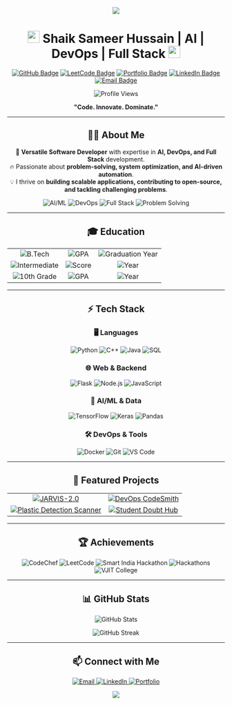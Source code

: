 <div align="center">
  <img src="https://readme-typing-svg.herokuapp.com/?lines=Welcome+to+Shaik+Sameer+Hussain's+Profile!;AI+|+DevOps+|+Full+Stack+Developer;Innovator+and+Problem+Solver&center=true&width=380&height=45">
</div>

<h1 align="center">
  <img src="https://media.giphy.com/media/hvRJCLFzcasrR4ia7z/giphy.gif" width="28">
  Shaik Sameer Hussain | AI | DevOps | Full Stack
  <img src="https://media.giphy.com/media/hvRJCLFzcasrR4ia7z/giphy.gif" width="28">
</h1>

<p align="center">
  <a href="https://github.com/Sameerq7"><img src="https://img.shields.io/github/followers/Sameerq7?label=Followers&style=social" alt="GitHub Badge"></a>
  <a href="https://leetcode.com/Sameerq7"><img src="https://img.shields.io/badge/LeetCode-1500%2B-orange?style=flat-square&logo=LeetCode" alt="LeetCode Badge"></a>
  <a href="https://shaiksameerhussain.vercel.app"><img src="https://img.shields.io/badge/Portfolio-Live-success?style=flat-square&logo=Vercel" alt="Portfolio Badge"></a>
  <a href="https://www.linkedin.com/in/shaik-sameer-hussain-b88323250/"><img src="https://img.shields.io/badge/LinkedIn-Connect-blue?style=flat-square&logo=Linkedin" alt="LinkedIn Badge"></a>
  <a href="mailto:shaiksameerhussain2104@gmail.com"><img src="https://img.shields.io/badge/Email-Contact-red?style=flat-square&logo=Gmail" alt="Email Badge"></a>
</p>

<p align="center">
  <img src="https://komarev.com/ghpvc/?username=Sameerq7&label=Profile%20Views&color=0e75b6&style=flat-square" alt="Profile Views">
</p>

<p align="center">
  <b>"Code. Innovate. Dominate."</b>
</p>

<hr>

<h2 align="center">👨‍💻 About Me</h2>

<p align="center">
  🚀 <b>Versatile Software Developer</b> with expertise in <b>AI, DevOps, and Full Stack</b> development.<br>
  🔥 Passionate about <b>problem-solving, system optimization, and AI-driven automation</b>.<br>
  💡 I thrive on <b>building scalable applications, contributing to open-source, and tackling challenging problems</b>.
</p>

<p align="center">
  <img src="https://img.shields.io/badge/AI%2FML-Expert-blue?style=for-the-badge" alt="AI/ML">
  <img src="https://img.shields.io/badge/DevOps-Enthusiast-orange?style=for-the-badge" alt="DevOps">
  <img src="https://img.shields.io/badge/Full%20Stack-Developer-green?style=for-the-badge" alt="Full Stack">
  <img src="https://img.shields.io/badge/Problem%20Solving-Master-red?style=for-the-badge" alt="Problem Solving">
</p>

<hr>

<h2 align="center">🎓 Education</h2>

<table align="center">
  <tr>
    <td align="center"><img src="https://img.shields.io/badge/CMR%20Technical%20Campus-B.Tech%20CSE-blue?style=for-the-badge" alt="B.Tech"></td>
    <td align="center"><img src="https://img.shields.io/badge/GPA-9.4%2F10-success?style=for-the-badge" alt="GPA"></td>
    <td align="center"><img src="https://img.shields.io/badge/Graduation-2026-yellow?style=for-the-badge" alt="Graduation Year"></td>
  </tr>
  <tr>
    <td align="center"><img src="https://img.shields.io/badge/Intermediate-MPC-blue?style=for-the-badge" alt="Intermediate"></td>
    <td align="center"><img src="https://img.shields.io/badge/Score-97.7%2F100-success?style=for-the-badge" alt="Score"></td>
    <td align="center"><img src="https://img.shields.io/badge/Year-2022-yellow?style=for-the-badge" alt="Year"></td>
  </tr>
  <tr>
    <td align="center"><img src="https://img.shields.io/badge/10th%20Grade-SSC-blue?style=for-the-badge" alt="10th Grade"></td>
    <td align="center"><img src="https://img.shields.io/badge/GPA-9.8%2F10-success?style=for-the-badge" alt="GPA"></td>
    <td align="center"><img src="https://img.shields.io/badge/Year-2020-yellow?style=for-the-badge" alt="Year"></td>
  </tr>
</table>

<hr>

<h2 align="center">⚡ Tech Stack</h2>

<h3 align="center">🖥️ Languages</h3>
<p align="center">
  <img src="https://img.shields.io/badge/Python-3776AB?style=for-the-badge&logo=python&logoColor=white" alt="Python">
  <img src="https://img.shields.io/badge/C++-00599C?style=for-the-badge&logo=c%2B%2B&logoColor=white" alt="C++">
  <img src="https://img.shields.io/badge/Java-ED8B00?style=for-the-badge&logo=java&logoColor=white" alt="Java">
  <img src="https://img.shields.io/badge/SQL-4479A1?style=for-the-badge&logo=postgresql&logoColor=white" alt="SQL">
</p>

<h3 align="center">🌐 Web & Backend</h3>
<p align="center">
  <img src="https://img.shields.io/badge/Flask-000000?style=for-the-badge&logo=flask&logoColor=white" alt="Flask">
  <img src="https://img.shields.io/badge/Node.js-43853D?style=for-the-badge&logo=node.js&logoColor=white" alt="Node.js">
  <img src="https://img.shields.io/badge/JavaScript-F7DF1E?style=for-the-badge&logo=javascript&logoColor=black" alt="JavaScript">
</p>

<h3 align="center">🤖 AI/ML & Data</h3>
<p align="center">
  <img src="https://img.shields.io/badge/TensorFlow-FF6F00?style=for-the-badge&logo=tensorflow&logoColor=white" alt="TensorFlow">
  <img src="https://img.shields.io/badge/Keras-D00000?style=for-the-badge&logo=keras&logoColor=white" alt="Keras">
  <img src="https://img.shields.io/badge/Pandas-150458?style=for-the-badge&logo=pandas&logoColor=white" alt="Pandas">
</p>

<h3 align="center">🛠 DevOps & Tools</h3>
<p align="center">
  <img src="https://img.shields.io/badge/Docker-2496ED?style=for-the-badge&logo=docker&logoColor=white" alt="Docker">
  <img src="https://img.shields.io/badge/Git-F05032?style=for-the-badge&logo=git&logoColor=white" alt="Git">
  <img src="https://img.shields.io/badge/VS_Code-007ACC?style=for-the-badge&logo=visual-studio-code&logoColor=white" alt="VS Code">
</p>

<hr>

<h2 align="center">🚀 Featured Projects</h2>

<table align="center">
  <tr>
    <td align="center">
      <a href="https://github.com/Sameerq7/JARVIS-2.0">
        <img src="https://github-readme-stats.vercel.app/api/pin/?username=Sameerq7&repo=JARVIS-2.0&theme=radical" alt="JARVIS-2.0">
      </a>
    </td>
    <td align="center">
      <a href="https://github.com/Sameerq7/DevOpsCodeSmith-with-MultiLingual-Support">
        <img src="https://github-readme-stats.vercel.app/api/pin/?username=Sameerq7&repo=DevOpsCodeSmith-with-MultiLingual-Support&theme=radical" alt="DevOps CodeSmith">
      </a>
    </td>
  </tr>
  <tr>
    <td align="center">
      <a href="https://github.com/Sameerq7/Plastic-Detection-Scanner">
        <img src="https://github-readme-stats.vercel.app/api/pin/?username=Sameerq7&repo=Plastic-Detection-Scanner&theme=radical" alt="Plastic Detection Scanner">
      </a>
    </td>
    <td align="center">
      <a href="https://github.com/Sameerq7/StudentDoubtHub">
        <img src="https://github-readme-stats.vercel.app/api/pin/?username=Sameerq7&repo=StudentDoubtHub&theme=radical" alt="Student Doubt Hub">
      </a>
    </td>
  </tr>
</table>

<hr>

<h2 align="center">🏆 Achievements</h2>

<p align="center">
  <img src="https://img.shields.io/badge/CodeChef-2%20Star%20Coder-orange?style=for-the-badge&logo=codechef" alt="CodeChef">
  <img src="https://img.shields.io/badge/LeetCode-1500%2B%20Rating-yellow?style=for-the-badge&logo=leetcode" alt="LeetCode">
  <img src="https://img.shields.io/badge/Smart%20India%20Hackathon-College%20Level%20Winner-blue?style=for-the-badge" alt="Smart India Hackathon">
  <img src="https://img.shields.io/badge/Hackathons-Multiple%20Finalist-green?style=for-the-badge" alt="Hackathons">
  <img src="https://img.shields.io/badge/VJIT%20College-Idea%20Submission%202nd%20Prize-red?style=for-the-badge" alt="VJIT College">
</p>

<hr>

<h2 align="center">📊 GitHub Stats</h2>

<p align="center">
  <img src="https://github-readme-stats.vercel.app/api?username=Sameerq7&show_icons=true&theme=radical" alt="GitHub Stats">
</p>

<p align="center">
  <img src="https://github-readme-streak-stats.herokuapp.com/?user=Sameerq7&theme=radical" alt="GitHub Streak">
</p>

<hr>

<h2 align="center">📫 Connect with Me</h2>

<p align="center">
  <a href="mailto:shaiksameerhussain2104@gmail.com">
    <img src="https://img.shields.io/badge/Email-Contact-red?style=for-the-badge&logo=gmail" alt="Email">
  </a>
  <a href="https://www.linkedin.com/in/shaik-sameer-hussain-b88323250/">
    <img src="https://img.shields.io/badge/LinkedIn-Connect-blue?style=for-the-badge&logo=linkedin" alt="LinkedIn">
  </a>
  <a href="https://shaiksameerhussain.vercel.app">
    <img src="https://img.shields.io/badge/Portfolio-Visit-success?style=for-the-badge&logo=vercel" alt="Portfolio">
  </a>
</p>

<div align="center">
  <img src="https://readme-typing-svg.herokuapp.com/?lines=Thanks+for+visiting!;Let's+build+something+amazing+together!&center=true&width=380&height=45">
</div>